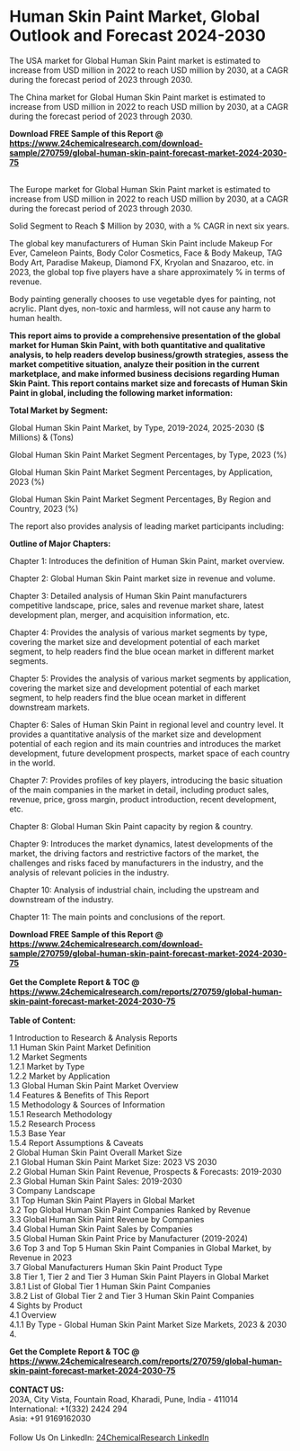 <h1>Human Skin Paint Market, Global Outlook and Forecast 2024-2030</h1><p>The USA market for Global Human Skin Paint market is estimated to increase from USD million in 2022 to reach USD million by 2030, at a CAGR during the forecast period of 2023 through 2030.</p><p>
</p><p>The China market for Global Human Skin Paint market is estimated to increase from USD million in 2022 to reach USD million by 2030, at a CAGR during the forecast period of 2023 through 2030.</p><div><b>Download FREE Sample of this Report @ 
            <a href="https://www.24chemicalresearch.com/download-sample/270759/global-human-skin-paint-forecast-market-2024-2030-75">
            https://www.24chemicalresearch.com/download-sample/270759/global-human-skin-paint-forecast-market-2024-2030-75</a></b></div><br><p>
</p><p>The Europe market for Global Human Skin Paint market is estimated to increase from USD million in 2022 to reach USD million by 2030, at a CAGR during the forecast period of 2023 through 2030.</p><p>
Solid Segment to Reach $ Million by 2030, with a % CAGR in next six years.</p><p>
The global key manufacturers of Human Skin Paint include Makeup For Ever, Cameleon Paints, Body Color Cosmetics, Face &amp; Body Makeup, TAG Body Art, Paradise Makeup, Diamond FX, Kryolan and Snazaroo, etc. in 2023, the global top five players have a share approximately % in terms of revenue.</p><p>
Body painting generally chooses to use vegetable dyes for painting, not acrylic. Plant dyes, non-toxic and harmless, will not cause any harm to human health.</p><p>
<strong>This report aims to provide a comprehensive presentation of the global market for Human Skin Paint, with both quantitative and qualitative analysis, to help readers develop business/growth strategies, assess the market competitive situation, analyze their position in the current marketplace, and make informed business decisions regarding Human Skin Paint. This report contains market size and forecasts of Human Skin Paint in global, including the following market information:</strong></p><p>
</p><p>
<strong>Total Market by Segment:</strong></p><p>
Global Human Skin Paint Market, by Type, 2019-2024, 2025-2030 ($ Millions) &amp; (Tons)</p><p>
Global Human Skin Paint Market Segment Percentages, by Type, 2023 (%)</p><p>
</p><p>
Global Human Skin Paint Market Segment Percentages, by Application, 2023 (%)</p><p>
</p><p>
Global Human Skin Paint Market Segment Percentages, By Region and Country, 2023 (%)</p><p>
</p><p>
The report also provides analysis of leading market participants including:</p><p>
</p><p>
</p><p>
</p><p><strong>Outline of Major Chapters:</strong></p><p>
</p><p>Chapter 1: Introduces the definition of Human Skin Paint, market overview.</p><p>
Chapter 2: Global Human Skin Paint market size in revenue and volume.</p><p>
Chapter 3: Detailed analysis of Human Skin Paint manufacturers competitive landscape, price, sales and revenue market share, latest development plan, merger, and acquisition information, etc.</p><p>
Chapter 4: Provides the analysis of various market segments by type, covering the market size and development potential of each market segment, to help readers find the blue ocean market in different market segments.</p><p>
Chapter 5: Provides the analysis of various market segments by application, covering the market size and development potential of each market segment, to help readers find the blue ocean market in different downstream markets.</p><p>
Chapter 6: Sales of Human Skin Paint in regional level and country level. It provides a quantitative analysis of the market size and development potential of each region and its main countries and introduces the market development, future development prospects, market space of each country in the world.</p><p>
Chapter 7: Provides profiles of key players, introducing the basic situation of the main companies in the market in detail, including product sales, revenue, price, gross margin, product introduction, recent development, etc.</p><p>
Chapter 8: Global Human Skin Paint capacity by region &amp; country.</p><p>
Chapter 9: Introduces the market dynamics, latest developments of the market, the driving factors and restrictive factors of the market, the challenges and risks faced by manufacturers in the industry, and the analysis of relevant policies in the industry.</p><p>
Chapter 10: Analysis of industrial chain, including the upstream and downstream of the industry.</p><p>
Chapter 11: The main points and conclusions of the report.</p><div><b>Download FREE Sample of this Report @ 
            <a href="https://www.24chemicalresearch.com/download-sample/270759/global-human-skin-paint-forecast-market-2024-2030-75">
            https://www.24chemicalresearch.com/download-sample/270759/global-human-skin-paint-forecast-market-2024-2030-75</a></b></div><br><div><b>Get the Complete Report & TOC @ 
            <a href="https://www.24chemicalresearch.com/reports/270759/global-human-skin-paint-forecast-market-2024-2030-75">
            https://www.24chemicalresearch.com/reports/270759/global-human-skin-paint-forecast-market-2024-2030-75</a></b></div><br>
            <b>Table of Content:</b><p>1 Introduction to Research & Analysis Reports<br />
    1.1 Human Skin Paint Market Definition<br />
    1.2 Market Segments<br />
        1.2.1 Market by Type<br />
        1.2.2 Market by Application<br />
    1.3 Global Human Skin Paint Market Overview<br />
    1.4 Features & Benefits of This Report<br />
    1.5 Methodology & Sources of Information<br />
        1.5.1 Research Methodology<br />
        1.5.2 Research Process<br />
        1.5.3 Base Year<br />
        1.5.4 Report Assumptions & Caveats<br />
2 Global Human Skin Paint Overall Market Size<br />
    2.1 Global Human Skin Paint Market Size: 2023 VS 2030<br />
    2.2 Global Human Skin Paint Revenue, Prospects & Forecasts: 2019-2030<br />
    2.3 Global Human Skin Paint Sales: 2019-2030<br />
3 Company Landscape<br />
    3.1 Top Human Skin Paint Players in Global Market<br />
    3.2 Top Global Human Skin Paint Companies Ranked by Revenue<br />
    3.3 Global Human Skin Paint Revenue by Companies<br />
    3.4 Global Human Skin Paint Sales by Companies<br />
    3.5 Global Human Skin Paint Price by Manufacturer (2019-2024)<br />
    3.6 Top 3 and Top 5 Human Skin Paint Companies in Global Market, by Revenue in 2023<br />
    3.7 Global Manufacturers Human Skin Paint Product Type<br />
    3.8 Tier 1, Tier 2 and Tier 3 Human Skin Paint Players in Global Market<br />
        3.8.1 List of Global Tier 1 Human Skin Paint Companies<br />
        3.8.2 List of Global Tier 2 and Tier 3 Human Skin Paint Companies<br />
4 Sights by Product<br />
    4.1 Overview<br />
        4.1.1 By Type - Global Human Skin Paint Market Size Markets, 2023 & 2030<br />
        4.</p><div><b>Get the Complete Report & TOC @ 
            <a href="https://www.24chemicalresearch.com/reports/270759/global-human-skin-paint-forecast-market-2024-2030-75">
            https://www.24chemicalresearch.com/reports/270759/global-human-skin-paint-forecast-market-2024-2030-75</a></b></div><br><b>CONTACT US:</b><br>
            203A, City Vista, Fountain Road, Kharadi, Pune, India - 411014<br>
            International: +1(332) 2424 294<br>
            Asia: +91 9169162030 <br><br>
            Follow Us On LinkedIn: <a href="https://www.linkedin.com/company/24chemicalresearch/">24ChemicalResearch LinkedIn</a>